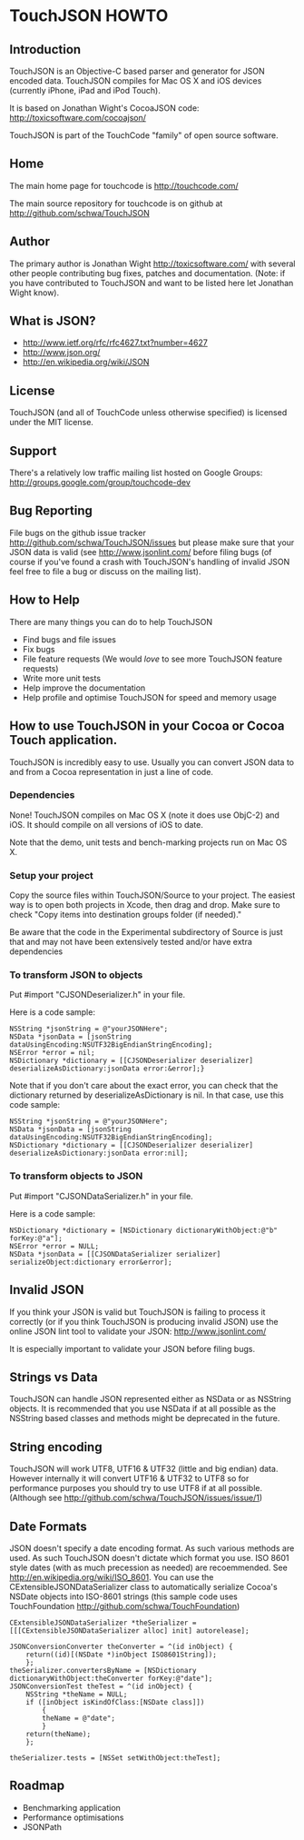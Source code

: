 # TouchJSON HOWTO

## Introduction

TouchJSON is an Objective-C based parser and generator for JSON encoded data. TouchJSON compiles for Mac OS X and iOS devices (currently iPhone, iPad and iPod Touch).

It is based on Jonathan Wight's CocoaJSON code: <http://toxicsoftware.com/cocoajson/>

TouchJSON is part of the TouchCode "family" of open source software.

## Home

The main home page for touchcode is <http://touchcode.com/>

The main source repository for touchcode is on github at <http://github.com/schwa/TouchJSON>

## Author

The primary author is Jonathan Wight <http://toxicsoftware.com/> with several other people contributing bug fixes, patches and documentation. (Note: if you have contributed to TouchJSON and want to be listed here let Jonathan Wight know).

## What is JSON?

* <http://www.ietf.org/rfc/rfc4627.txt?number=4627>
* <http://www.json.org/>
* <http://en.wikipedia.org/wiki/JSON>

## License

TouchJSON (and all of TouchCode unless otherwise specified) is licensed under the MIT license.

## Support

There's a relatively low traffic mailing list hosted on Google Groups: <http://groups.google.com/group/touchcode-dev>

## Bug Reporting

File bugs on the github issue tracker <http://github.com/schwa/TouchJSON/issues> but please make sure that your JSON data is valid (see <http://www.jsonlint.com/> before filing bugs (of course if you've found a crash with TouchJSON's handling of invalid JSON feel free to file a bug or discuss on the mailing list).

## How to Help

There are many things you can do to help TouchJSON

* Find bugs and file issues
* Fix bugs
* File feature requests (We would _love_ to see more TouchJSON feature requests)
* Write more unit tests
* Help improve the documentation
* Help profile and optimise TouchJSON for speed and memory usage

## How to use TouchJSON in your Cocoa or Cocoa Touch application.

TouchJSON is incredibly easy to use. Usually you can convert JSON data to and from a Cocoa representation in just a line of code.

### Dependencies

None! TouchJSON compiles on Mac OS X (note it does use ObjC-2) and iOS. It should compile on all versions of iOS to date.

Note that the demo, unit tests and bench-marking projects run on Mac OS X.

### Setup your project

Copy the source files within TouchJSON/Source to your project.
The easiest way is to open both projects in Xcode, then drag and drop.  Make sure to check "Copy items into destination groups folder (if needed)."

Be aware that the code in the Experimental subdirectory of Source is just that and may not have been extensively tested and/or have extra dependencies

### To transform JSON to objects

Put #import "CJSONDeserializer.h" in your file.

Here is a code sample:

	NSString *jsonString = @"yourJSONHere";
	NSData *jsonData = [jsonString dataUsingEncoding:NSUTF32BigEndianStringEncoding];
	NSError *error = nil;
	NSDictionary *dictionary = [[CJSONDeserializer deserializer] deserializeAsDictionary:jsonData error:&error];}

Note that if you don't care about the exact error, you can check that the dictionary returned by deserializeAsDictionary is nil.  In that case, use this code sample:

	NSString *jsonString = @"yourJSONHere";
	NSData *jsonData = [jsonString dataUsingEncoding:NSUTF32BigEndianStringEncoding];
	NSDictionary *dictionary = [[CJSONDeserializer deserializer] deserializeAsDictionary:jsonData error:nil];

### To transform objects to JSON

Put #import "CJSONDataSerializer.h" in your file.

Here is a code sample:

	NSDictionary *dictionary = [NSDictionary dictionaryWithObject:@"b" forKey:@"a"];
	NSError *error = NULL;
	NSData *jsonData = [[CJSONDataSerializer serializer] serializeObject:dictionary error&error];

## Invalid JSON

If you think your JSON is valid but TouchJSON is failing to process it correctly (or if you think TouchJSON is producing invalid JSON) use the online JSON lint tool to validate your JSON: <http://www.jsonlint.com/>

It is especially important to validate your JSON before filing bugs.

## Strings vs Data

TouchJSON can handle JSON represented either as NSData or as NSString objects. It is recommended that you use NSData if at all possible as the NSString based classes and methods might be deprecated in the future.

## String encoding

TouchJSON will work UTF8, UTF16 & UTF32 (little and big endian) data. However internally it will convert UTF16 & UTF32 to UTF8 so for performance purposes you should try to use UTF8 if at all possible. (Although see <http://github.com/schwa/TouchJSON/issues/issue/1>)

## Date Formats

JSON doesn't specify a date encoding format. As such various methods are used. As such TouchJSON doesn't dictate which format you use. ISO 8601 style dates (with as much precession as needed) are recoemmended. See <http://en.wikipedia.org/wiki/ISO_8601>. You can use the CExtensibleJSONDataSerializer class to automatically serialize Cocoa's NSDate objects into ISO-8601 strings (this sample code uses TouchFoundation <http://github.com/schwa/TouchFoundation>)

	CExtensibleJSONDataSerializer *theSerializer = [[[CExtensibleJSONDataSerializer alloc] init] autorelease];

	JSONConversionConverter theConverter = ^(id inObject) {
		return((id)[(NSDate *)inObject ISO8601String]);
		};
	theSerializer.convertersByName = [NSDictionary dictionaryWithObject:theConverter forKey:@"date"];
	JSONConversionTest theTest = ^(id inObject) {
		NSString *theName = NULL;
		if ([inObject isKindOfClass:[NSDate class]])
			{
			theName = @"date";
			}
		return(theName);
		};

	theSerializer.tests = [NSSet setWithObject:theTest];

## Roadmap

* Benchmarking application
* Performance optimisations
* JSONPath

